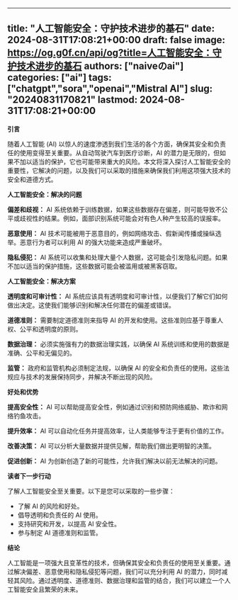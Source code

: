 
---
title: "人工智能安全：守护技术进步的基石"
date: 2024-08-31T17:08:21+00:00
draft: false
image: https://og.g0f.cn/api/og?title=人工智能安全：守护技术进步的基石
authors: ["naiveのai"]
categories: ["ai"]
tags: ["chatgpt","sora","openai","Mistral AI"]
slug: "20240831170821"
lastmod: 2024-08-31T17:08:21+00:00
---
**引言**

随着人工智能 (AI) 以惊人的速度渗透到我们生活的各个方面，确保其安全和负责任的使用变得至关重要。从自动驾驶汽车到医疗诊断，AI 的潜力是无限的，但如果不加以适当的保护，它也可能带来重大的风险。本文将深入探讨人工智能安全的重要性，它解决的问题，以及我们可以采取的措施来确保我们利用这项强大技术的安全和道德方式。

**人工智能安全：解决的问题**

**偏差和歧视：** AI 系统依赖于训练数据，如果这些数据存在偏差，则可能导致不公平或歧视性的结果。例如，面部识别系统可能会对有色人种产生较高的误报率。

**恶意使用：** AI 技术可能被用于恶意目的，例如网络攻击、假新闻传播或操纵选举。恶意行为者可以利用 AI 的强大功能来造成严重破坏。

**隐私侵犯：** AI 系统可以收集和处理大量个人数据，这可能会引发隐私问题。如果不加以适当的保护措施，这些数据可能会被滥用或被黑客窃取。

**人工智能安全：解决方案**

**透明度和可审计性：** AI 系统应该具有透明度和可审计性，以便我们了解它们如何做出决定。这使我们能够识别和解决任何潜在的偏差或错误。

**道德准则：** 需要制定道德准则来指导 AI 的开发和使用。这些准则应基于尊重人权、公平和透明度的原则。

**数据治理：** 必须实施强有力的数据治理实践，以确保 AI 系统训练和使用的数据是准确、公平和无偏见的。

**监管：** 政府和监管机构必须制定法规，以确保 AI 的安全和负责任的使用。这些法规应与技术的发展保持同步，并解决不断出现的风险。

**好处和优势**

**提高安全性：** AI 可以帮助提高安全性，例如通过识别和预防网络威胁、欺诈和网络钓鱼攻击。

**提升效率：** AI 可以自动化任务并提高效率，让人类能够专注于更有价值的工作。

**改善决策：** AI 可以分析大量数据并提供见解，帮助我们做出更明智的决策。

**促进创新：** AI 为创新创造了新的可能性，允许我们解决以前无法解决的问题。

**读者下一步行动**

了解人工智能安全至关重要。以下是您可以采取的一些步骤：

* 了解 AI 的风险和好处。
* 倡导透明和负责任的 AI 使用。
* 支持研究和开发，以提高 AI 安全性。
* 参与制定 AI 道德准则和监管。

**结论**

人工智能是一项强大且变革性的技术，但确保其安全和负责任的使用至关重要。通过解决偏差、恶意使用和隐私侵犯等问题，我们可以充分利用 AI 的潜力，同时减轻其风险。通过透明度、道德准则、数据治理和监管的结合，我们可以建立一个人工智能安全且繁荣的未来。